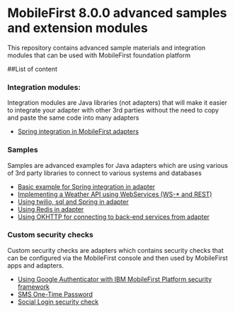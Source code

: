 # MobileFirst 8.0.0 advanced samples and extension modules

This repository contains advanced sample materials and integration modules
that can be used with MobileFirst foundation platform

##List of content

### Integration modules:
Integration modules are Java libraries (not adapters) that will make it easier to integrate your adapter with
other 3rd parties without the need to copy and paste the same code into many adapters

* [Spring integration in MobileFirst adapters](mfp-adapters-spring-integration)

### Samples
Samples are advanced examples for Java adapters which are using various of 3rd party libraries to connect to various systems
and databases

* [Basic example for Spring integration in adapter](samples/my-spring-xml-adapter)
* [Implementing a Weather API using WebServices (WS-* and REST)](samples/mfp-api-weather-sample)
* [Using twilio, sql and Spring in adapter](samples/mfp-api-twilio-sql-spring-sample)
* [Using Redis in adapter](samples/mfp-api-redis-usage-sample)
* [Using OKHTTP for connecting to back-end services from adapter](samples/mfp-api-geocoding-http-sample)

### Custom security checks
Custom security checks are adapters which contains security checks that can be configured via the MobileFirst console
and then used by MobileFirst apps and adapters.

* [Using Google Authenticator with IBM MobileFirst Platform security framework](custom-security-checks/google-otp)
* [SMS One-Time Password](custom-security-checks/sms-otp)
* [Social Login security check](custom-security-checks/social-login)